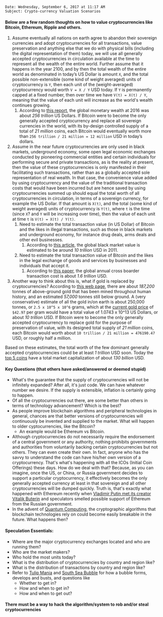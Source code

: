 
```
Date: Wednesday, September 6, 2017 at 11:17 AM
Subject: Crypto-currency Valuation Scenarios
```

#### Below are a few random thoughts on how to value cryptocurrencies like Bitcoin, Ethereum, Ripple and others.
1. Assume eventually all nations on earth agree to abandon their sovereign currencies and adopt cryptocurrencies for all transactions, value preservation and anything else that we do with physical bills (including the digital representation of them) today, we will use all generally accepted cryptocurrencies in circulation available at the time to represent all the wealth of the entire world. Further assume that it happens in the year 2100, and by then the total wealth of the entire world as denominated in today’s US Dollar is amount `X`, and the total possible non-extensible (some kind of weight averaged) units of cryptocurrency is `Y`, then each unit of the (weight-averaged) cryptocurrency would worth `V = X / Y` USD today. If `Y` is permanently capped at a fixed number, then over time we have `V(t) = X(t) / Y`, meaning that the value of each unit will increase as the world's wealth continues growing.
   1. According to [this report](https://www.credit-suisse.com/corporate/en/articles/news-and-expertise/the-global-wealth-report-2016-201611.html), the global monetary wealth at 2016 was about *256 trillion* US Dollars. If Bitcoin were to become the only generally accepted cryptocurrency and replace all sovereign currencies in the world, with its by-design controlled supply of a total of *21 million* coins, each Bitcoin would eventually worth more than `256 trillion / 21 million = 12 million` USD in today’s dollars. 
2. Assume in the near future cryptocurrencies are only used in black markets, underground economy, some open legal economic exchanges conducted by pioneering commercial entities and certain individuals for performing secure and private transactions, as is the reality at present, then the value of these cryptocurrencies is only manifested in their facilitating such transactions, rather than as a globally accepted sole representation of real wealth. In that case, the convenience value added by using cryptocurrency and the value of the traditional transaction costs that would have been incurred but are hence saved by using cryptocurrencies summed up should equal the total worth of all cryptocurrencies in circulation, in terms of a sovereign currency, for example the US Dollar. If that amount is `X(t)`, and the total (some kind of weight averaged) units of cryptocurrency is `Y(t)`, where `t` is the time (since `X`? and `Y` will be increasing over time), then the value of each unit at time `t` is `V(t) = X(t) / Y(t)`.
   1. Need to estimate the total transaction value (in US Dollar) of Bitcoin and the likes in illegal transactions, such as those in black markets and underground economy, for instance drug deals, arms deals and other evil businesses.
      1. According to [this article](http://online.pointpark.edu/criminal-justice/underground-economy/), the global black market value is estimated to be around *10 trillion* USD in 2011.
   2. Need to estimate the total transaction value of Bitcoin and the likes in the legal exchange of goods and services by businesses and individuals that accept it.
      1. According to [this paper](https://ripple.com/files/xrp_cost_model_paper.pdf), the global annual cross boarder transaction cost is about *1.6 trillion* USD.  
3. Another way to think about this is, what if gold is replaced by cryptocurrencies? According to [this web page](http://www.gold.org/about-gold/gold-supply/gold-mining/how-much-gold-has-been-mined), there are about *187,200* tonnes of above-ground gold that has been mined throughout human history, and an estimated *57,000* tonnes still below ground. A (very conservative) estimate of all the gold in/on earth is about 250,000 tonnes, or `2.5 x 10^5 x 10^6` grams, which at the [current gold price](http://www.apmex.com/spotprices/gold-price) of `$42.97` per gram would have a total value of 1.0743 x 10^13 US Dollars, or about *10 trillion* USD. If Bitcoin were to become the only generally accepted cryptocurrency to replace gold for the purpose of preservation of value, with its designed total supply of *21 million* coins, each Bitcoin would worth about `10 trillion / 21 million = 476190.47` USD, or roughly half a million.

Based on these estimates, the total worth of the few dominant generally accepted cryptocurrencies could be at least *1 trillion* USD soon. Today the [top 5 coins](https://coinmarketcap.com/) have a total market capitalization of about *130 billion* USD.

#### Key Questions (that others have asked/answered or deemed stupid)
- What's the guarantee that the supply of cryptocurrencies will not be infinitely expanded? After all, it's just code. We can have whatever number we desire. If the supply is extensible, inflation is certainly going to happen.
- Of all the cryptocurrencies out there, are some better than others in terms of technology advancement? Which is the best?
- As people improve blockchain algorithms and peripheral technologies in general, chances are that better versions of cryptocurrencies will continuously be invented and supplied to the market. What will happen to older cyptocurrencies, like the Bitcoin?
  - An example would be Ethereum vs Bitcoin.
- Although cryptocurrencies do not necessarily require the endorsement of a central government or any authority, nothing prohibits governments and authorities from voluntarily backing certain cryptocurrencies but not others. They can even create their own. In fact, anyone who has the savvy to understand the code can have his/her own version of a cryptocurrency. That's what's happening with all the ICOs (Initial Coin Offerings) these days. How do we deal with that? Because, as you can imagine, once the US, or China, or Russia government decides to support a particular cryptocurrency, it effectively becomes the only generally accepted currency at least in that sovereign and all other cryptocurrencies will be dumped quickly. Truth is, that's exactly what happened with Ethereum recently when [Vladimir Putin met its creator Vitalik Buterin](https://cointelegraph.com/news/suddenly-vladimir-putin-meets-vitalik-buterin-endorses-ethereum) and speculators smelled possible support of Ethereum from the Russian government. 
- In the advent of [Quantum Computing](https://en.wikipedia.org/wiki/Quantum_computing), the cryptographic algorithms that blockchain technologies rely on could become easily breakable in the future. What happens then?

#### Speculation Essentials:
- Where are the major cryptocurrency exchanges located and who are running them?
- Who are the market makers?
- Who hold the most units today?
- What is the distribution of cryptocurrencies by country and region like?
- What is the distribution of transactions by country and region like?
- Refer to [Tulip Mania](https://en.wikipedia.org/wiki/Tulip_mania) and [South Sea Bubble](https://en.wikipedia.org/wiki/South_Sea_Company) for how a bubble forms, develops and busts, and questions like
  - Whether to get in?
  - How and when to get in?
  - How and when to get out?

#### There must be a way to hack the algorithm/system to rob and/or steal cryptocurrencies
